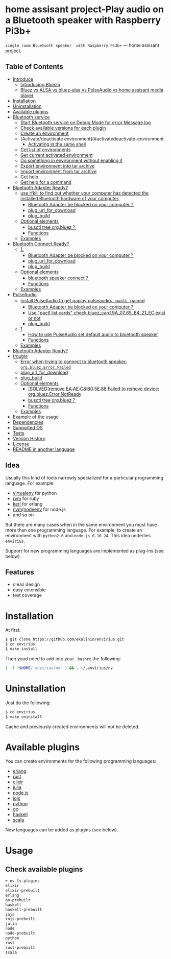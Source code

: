 home assisant project-Play audio on a Bluetooth speaker with Raspberry Pi3b+
========

``single room Bluetooth speaker  with Raspberry Pi3b+`` — home assisant project.

Table of Contents
-----------------

  * [Introduce](#envirius)
    * [Introducing Bluez5](https://blog.csdn.net/Archer1991/article/details/62233164)
    * [Bluez vs ALSA  vs bluez-alsa vs PulseAudio vs home assisant media player](https://zhuanlan.zhihu.com/p/487809142?)
  * [Installation](#installation)
  * [Uninstallation](#uninstallation)
  * [Available plugins](#available-plugins)
  * [Bluetooth service](#usage)
    * [Start Bluetooth service on Debug Mode for error Message log](https://www.msly.cn/boards/topic/3221/bluetooth-speaker-is-silent-checklist#3701)
    * [Check available versions for each plugin](#check-available-versions-for-each-plugin)
    * [Create an environment](#create-an-environment)
    * [Activate/deactivate environment](#activatedeactivate-environment
      * [Activating in the same shell](#activating-in-the-same-shell)
    * [Get list of environments](#get-list-of-environments)
    * [Get current activated environment](#get-current-activated-environment)
    * [Do something in environment without enabling it](#do-something-in-environment-without-enabling-it)
    * [Export environment into tar archive](#export-environment-into-tar-archive)
    * [Import environment from tar archive ](#import-environment-from-tar-archive)
    * [Get help](#get-help)
    * [Get help for a command](#get-help-for-a-command)
  * [Bluetooth Adapter Ready?](https://www.msly.cn/boards/topic/3221/bluetooth-speaker-is-silent-checklist#3697)
    * [use rfkill to find out whether your computer has detected the installed Bluetooth hardware of your computer.](https://www.msly.cn/boards/topic/3221/bluetooth-speaker-is-silent-checklist#3698)
      * [Bluetooth Adapter be blocked on your computer？](https://www.msly.cn/boards/topic/3221/bluetooth-speaker-is-silent-checklist#3699)
      * [plug_url_for_download](#plug_url_for_download)
      * [plug_build](#plug_build)
    * [Optional elements](#optional-elements)
      * [busctl tree org.bluez？](https://www.msly.cn/boards/topic/3221/bluetooth-speaker-is-silent-checklist/page/2#3708)
      * [Functions](#functions)
    * [Examples](#examples)
  * [Bluetooth Connect Ready?](#3697)
    * [1.](https://www.msly.cn/boards/topic/3221/bluetooth-speaker-is-silent-checklist#3698)
      * [Bluetooth Adapter be blocked on your computer？](https://www.msly.cn/boards/topic/3221/bluetooth-speaker-is-silent-checklist#3699)
      * [plug_url_for_download](#plug_url_for_download)
      * [plug_build](#plug_build)
    * [Optional elements](#optional-elements)
      * [bluetooth speaker connect？](https://www.msly.cn/boards/topic/3221/bluetooth-speaker-is-silent-checklist/page/4#3738)
      * [Functions](#functions)
    * [Examples](#examples)
  * [PulseAudio](#3697)
    * [Install PulseAudio to get paplay pulseaudio、pactl、pacmd](https://www.msly.cn/boards/topic/3221/bluetooth-speaker-is-silent-checklist/page/2#3710)
      * [Bluetooth Adapter be blocked on your computer？](https://www.msly.cn/boards/topic/3221/bluetooth-speaker-is-silent-checklist#3699)
      * [Use "pactl list cards" check bluez_card.9A_07_65_B4_21_EC exist or not](https://www.msly.cn/boards/topic/3221/bluetooth-speaker-is-silent-checklist/page/2#3711)
      * [plug_build](#plug_build)
    * [1](https://www.msly.cn/boards/topic/3221/bluetooth-speaker-is-silent-checklist/page/2#3711)
      * [How to use PulseAudio set default audio to bluetooth speaker](https://www.msly.cn/boards/topic/3221/bluetooth-speaker-is-silent-checklist/page/3#3716)
      * [Functions](#functions)
    * [Examples](#examples)
   * [Bluetooth Adapter Ready?](https://www.msly.cn/boards/topic/3221/bluetooth-speaker-is-silent-checklist#3697)
  * [trouble](#3698)
      * [Error when trying to connect to bluetooth speaker: `org.bluez.Error.Failed`](https://unix.stackexchange.com/questions/258074/error-when-trying-to-connect-to-bluetooth-speaker-org-bluez-error-failed)
      * [plug_url_for_download](#plug_url_for_download)
      * [plug_build](#plug_build)
    * [Optional elements](#optional-elements)
      * [[SOLVED]remove EA:AE:C8:B0:5E:88 Failed to remove device: org.bluez.Error.NotReady](https://www.msly.cn/boards/topic/3206/%E6%A0%91%E8%8E%93%E6%B4%BE%E9%80%9A%E8%BF%87linux%E4%B8%AD%E8%93%9D%E7%89%99%E5%8D%8F%E8%AE%AE%E6%A0%88bluz%E8%BF%9E%E6%8E%A5%E8%93%9D%E7%89%99%E9%9F%B3%E7%AE%B1%E6%8E%A5%E5%85%A5home-assistnant#3667)
      * [busctl tree org.bluez？](https://www.msly.cn/boards/topic/3221/bluetooth-speaker-is-silent-checklist/page/2#3708)
      * [Functions](#functions)
    * [Examples](#examples)
  * [Example of the usage](#example-of-the-usage)
  * [Dependencies](#dependencies)
  * [Supported OS](#supported-os)
  * [Tests](#tests)
  * [Version History](#version-history)
  * [License](#license)
  * [README in another language](#readme-in-another-language)

Idea
----

Usually this kind of tools narrowly specialized for a particular
programming language. For example:

  * [virtualenv](https://github.com/pypa/virtualenv/) for python
  * [rvm](https://github.com/wayneeseguin/rvm/) for ruby
  * [kerl](https://github.com/spawngrid/kerl/) for erlang
  * [nvm](https://github.com/creationix/nvm)/[nodeenv](https://github.com/ekalinin/nodeenv/) for node.js
  * and so on

But there are many cases when in the same environment you must have more
than one programming language. For example, to create an environment with
``python2.6`` and ``node.js 0.10.24``. This idea underlies ``envirius``.

Support for new programming languages are implemented as plug-ins (see below).

Features
--------

* clean design
* easy extensible
* test coverage

Installation
============

At first:

```bash
$ git clone https://github.com/ekalinin/envirius.git
$ cd envirius
$ make install
```

Then youd need to add into your ``.bashrc`` the following:

```bash
[ -f "$HOME/.envirius/nv" ] && . ~/.envirius/nv
```

Uninstallation
==============

Just do the following:

```bash
$ cd envirius
$ make uninstall
```

Cache and previously created environments will not be deleted.

Available plugins
=================

You can create environments for the following programming languages:

* [erlang](http://erlang.org/)
* [rust](http://rust-lang.org/)
* [elixir](http://elixir-lang.org/)
* [julia](http://julialang.org/)
* [node.js](http://nodejs.org/)
* [iojs](https://iojs.org/)
* [python](https://www.python.org/)
* [go](http://golang.org/)
* [haskell](http://haskell.org/)
* [scala](http://scala-lang.org/)

New languages can be added as plugins (see below).

Usage
=====

Check available plugins
-----------------------

```bash
➥ nv ls-plugins
elixir
elixir-prebuilt
erlang
go-prebuilt
haskell
haskell-prebuilt
iojs
iojs-prebuilt
julia
node
node-prebuilt
python
rust
rust-prebuilt
scala
